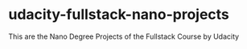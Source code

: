 # udacity-fullstack-nano-projects
This are the Nano Degree Projects of the Fullstack Course by Udacity
